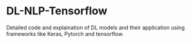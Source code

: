 # DL-NLP-Tensorflow
Detailed code and explaination of DL models and their application using frameworks like Keras, Pytorch and tensorflow.
